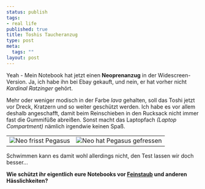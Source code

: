 ```yaml
--- 
status: publish
tags: 
- real life
published: true
title: Toshis Taucheranzug
type: post
meta: 
  tags: ""
layout: post
---
```

Yeah - Mein Notebook hat jetzt einen <strong>Neoprenanzug</strong> in der Widescreen-Version. Ja, ich habe ihn bei Ebay gekauft, und nein, er hat vorher nicht <em>Kardinal Ratzinger</em> gehört.

Mehr oder weniger modisch in der Farbe <em>lava</em> gehalten, soll das Toshi jetzt vor Dreck, Kratzern und so weiter geschützt werden. Ich habe es vor allem deshalb angeschafft, damit beim Reinschieben in den Rucksack nicht immer fast die Gummifüße abreißen. Sonst macht das Laptopfach <em>(Laptop Compartment)</em> nämlich irgendwie keinen Spaß.

<div align="center"><table border="0" cellpadding="3" cellspacing="0"><tr>
<td><img src='http://fredericiana.de/uploads/050518toshineo1s.jpg' alt='Neo frisst Pegasus' /></td>
<td><img src='http://fredericiana.de/uploads/050518toshineo2s.jpg' alt='Neo hat Pegasus gefressen' /></td>
</tr></table></div>

Schwimmen kann es damit wohl allerdings nicht, den Test lassen wir doch besser...

<strong>Wie schützt ihr eigentlich eure Notebooks vor <a href="http://fredericiana.de/archives/2005/03/31/feinstaubbelastung/">Feinstaub</a> und anderen Hässlichkeiten?</strong>
